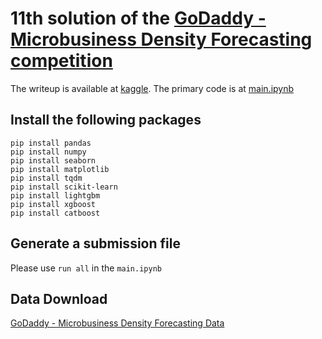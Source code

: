 # 11th solution of the [GoDaddy - Microbusiness Density Forecasting competition](https://www.kaggle.com/competitions/godaddy-microbusiness-density-forecasting)

The writeup is available at [kaggle](https://www.kaggle.com/competitions/godaddy-microbusiness-density-forecasting/discussion/417803).
The primary code is at [main.ipynb](https://github.com/ywugwu/GoDaddy-MDF-Competition/blob/main/main.ipynb)

## Install the following packages

```
pip install pandas
pip install numpy
pip install seaborn
pip install matplotlib
pip install tqdm
pip install scikit-learn
pip install lightgbm
pip install xgboost
pip install catboost

```

## Generate a submission file

Please use `run all` in the `main.ipynb`

## Data Download

[GoDaddy - Microbusiness Density Forecasting Data](https://www.kaggle.com/competitions/godaddy-microbusiness-density-forecasting/data)
